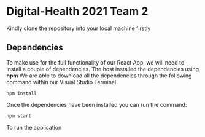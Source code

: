 # Digital-Health 2021 Team 2

Kindly clone the repository into your local machine firstly

## Dependencies

To make use for the full functionality of our React App, we will need to install a couple of dependencies. The host installed the dependencies using **npm** We are able to download all the dependencies through the following command within our Visual Studio Terminal

    npm install

Once the dependencies have been installed you can run the command:

    npm start
  
To run the application
